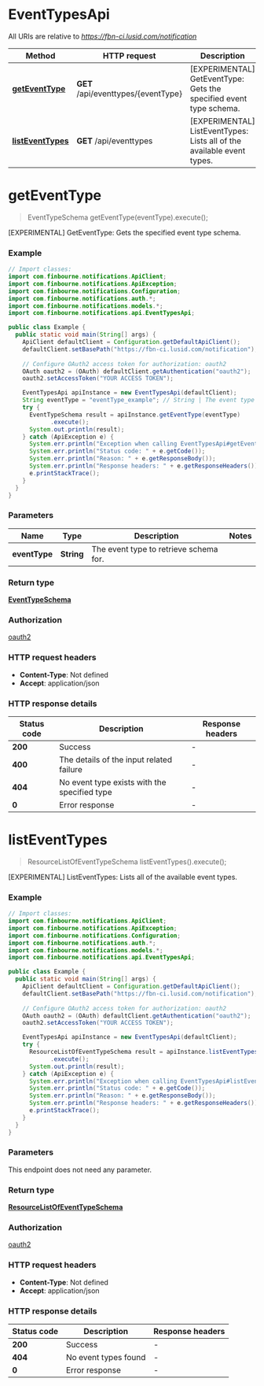 # EventTypesApi

All URIs are relative to *https://fbn-ci.lusid.com/notification*

| Method | HTTP request | Description |
|------------- | ------------- | -------------|
| [**getEventType**](EventTypesApi.md#getEventType) | **GET** /api/eventtypes/{eventType} | [EXPERIMENTAL] GetEventType: Gets the specified event type schema. |
| [**listEventTypes**](EventTypesApi.md#listEventTypes) | **GET** /api/eventtypes | [EXPERIMENTAL] ListEventTypes: Lists all of the available event types. |


<a id="getEventType"></a>
# **getEventType**
> EventTypeSchema getEventType(eventType).execute();

[EXPERIMENTAL] GetEventType: Gets the specified event type schema.

### Example
```java
// Import classes:
import com.finbourne.notifications.ApiClient;
import com.finbourne.notifications.ApiException;
import com.finbourne.notifications.Configuration;
import com.finbourne.notifications.auth.*;
import com.finbourne.notifications.models.*;
import com.finbourne.notifications.api.EventTypesApi;

public class Example {
  public static void main(String[] args) {
    ApiClient defaultClient = Configuration.getDefaultApiClient();
    defaultClient.setBasePath("https://fbn-ci.lusid.com/notification");
    
    // Configure OAuth2 access token for authorization: oauth2
    OAuth oauth2 = (OAuth) defaultClient.getAuthentication("oauth2");
    oauth2.setAccessToken("YOUR ACCESS TOKEN");

    EventTypesApi apiInstance = new EventTypesApi(defaultClient);
    String eventType = "eventType_example"; // String | The event type to retrieve schema for.
    try {
      EventTypeSchema result = apiInstance.getEventType(eventType)
            .execute();
      System.out.println(result);
    } catch (ApiException e) {
      System.err.println("Exception when calling EventTypesApi#getEventType");
      System.err.println("Status code: " + e.getCode());
      System.err.println("Reason: " + e.getResponseBody());
      System.err.println("Response headers: " + e.getResponseHeaders());
      e.printStackTrace();
    }
  }
}
```

### Parameters

| Name | Type | Description  | Notes |
|------------- | ------------- | ------------- | -------------|
| **eventType** | **String**| The event type to retrieve schema for. | |

### Return type

[**EventTypeSchema**](EventTypeSchema.md)

### Authorization

[oauth2](../README.md#oauth2)

### HTTP request headers

 - **Content-Type**: Not defined
 - **Accept**: application/json

### HTTP response details
| Status code | Description | Response headers |
|-------------|-------------|------------------|
| **200** | Success |  -  |
| **400** | The details of the input related failure |  -  |
| **404** | No event type exists with the specified type |  -  |
| **0** | Error response |  -  |

<a id="listEventTypes"></a>
# **listEventTypes**
> ResourceListOfEventTypeSchema listEventTypes().execute();

[EXPERIMENTAL] ListEventTypes: Lists all of the available event types.

### Example
```java
// Import classes:
import com.finbourne.notifications.ApiClient;
import com.finbourne.notifications.ApiException;
import com.finbourne.notifications.Configuration;
import com.finbourne.notifications.auth.*;
import com.finbourne.notifications.models.*;
import com.finbourne.notifications.api.EventTypesApi;

public class Example {
  public static void main(String[] args) {
    ApiClient defaultClient = Configuration.getDefaultApiClient();
    defaultClient.setBasePath("https://fbn-ci.lusid.com/notification");
    
    // Configure OAuth2 access token for authorization: oauth2
    OAuth oauth2 = (OAuth) defaultClient.getAuthentication("oauth2");
    oauth2.setAccessToken("YOUR ACCESS TOKEN");

    EventTypesApi apiInstance = new EventTypesApi(defaultClient);
    try {
      ResourceListOfEventTypeSchema result = apiInstance.listEventTypes()
            .execute();
      System.out.println(result);
    } catch (ApiException e) {
      System.err.println("Exception when calling EventTypesApi#listEventTypes");
      System.err.println("Status code: " + e.getCode());
      System.err.println("Reason: " + e.getResponseBody());
      System.err.println("Response headers: " + e.getResponseHeaders());
      e.printStackTrace();
    }
  }
}
```

### Parameters
This endpoint does not need any parameter.

### Return type

[**ResourceListOfEventTypeSchema**](ResourceListOfEventTypeSchema.md)

### Authorization

[oauth2](../README.md#oauth2)

### HTTP request headers

 - **Content-Type**: Not defined
 - **Accept**: application/json

### HTTP response details
| Status code | Description | Response headers |
|-------------|-------------|------------------|
| **200** | Success |  -  |
| **404** | No event types found |  -  |
| **0** | Error response |  -  |


